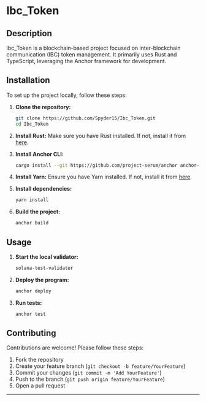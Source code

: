 
# Ibc_Token

## Description
Ibc_Token is a blockchain-based project focused on inter-blockchain communication (IBC) token management. It primarily uses Rust and TypeScript, leveraging the Anchor framework for development.

## Installation
To set up the project locally, follow these steps:

1. **Clone the repository:**
   ```sh
   git clone https://github.com/Spyder15/Ibc_Token.git
   cd Ibc_Token
   ```

2. **Install Rust:**
   Make sure you have Rust installed. If not, install it from [here](https://www.rust-lang.org/tools/install).

3. **Install Anchor CLI:**
   ```sh
   cargo install --git https://github.com/project-serum/anchor anchor-cli --locked
   ```

4. **Install Yarn:**
   Ensure you have Yarn installed. If not, install it from [here](https://classic.yarnpkg.com/en/docs/install).

5. **Install dependencies:**
   ```sh
   yarn install
   ```

6. **Build the project:**
   ```sh
   anchor build
   ```

## Usage
1. **Start the local validator:**
   ```sh
   solana-test-validator
   ```

2. **Deploy the program:**
   ```sh
   anchor deploy
   ```

3. **Run tests:**
   ```sh
   anchor test
   ```

## Contributing
Contributions are welcome! Please follow these steps:

1. Fork the repository
2. Create your feature branch (`git checkout -b feature/YourFeature`)
3. Commit your changes (`git commit -m 'Add YourFeature'`)
4. Push to the branch (`git push origin feature/YourFeature`)
5. Open a pull request
---
